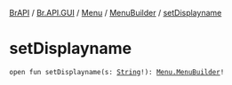 [BrAPI](../../../index.md) / [Br.API.GUI](../../index.md) / [Menu](../index.md) / [MenuBuilder](index.md) / [setDisplayname](./set-displayname.md)

# setDisplayname

`open fun setDisplayname(s: `[`String`](https://kotlinlang.org/api/latest/jvm/stdlib/kotlin/-string/index.html)`!): `[`Menu.MenuBuilder`](index.md)`!`